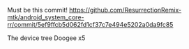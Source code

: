 Must be this commit!
https://github.com/ResurrectionRemix-mtk/android_system_core-rr/commit/5ef9ffcb5d062fd1cf37c7e494e5202a0da9fc85



The device tree Doogee x5